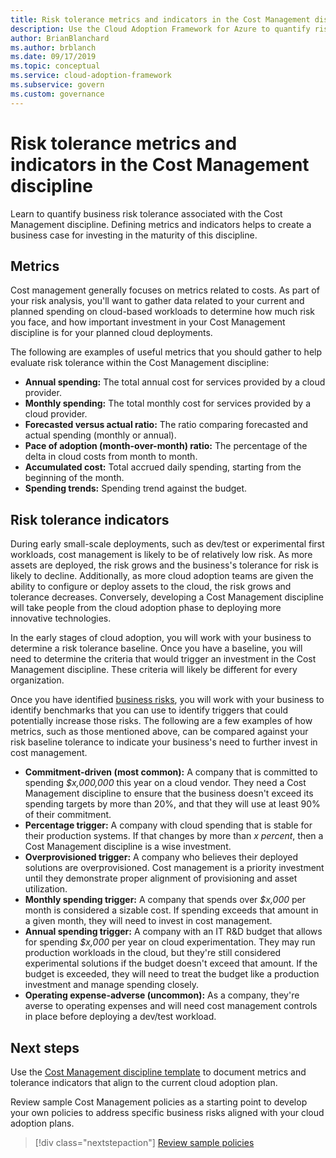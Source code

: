 ```yaml
---
title: Risk tolerance metrics and indicators in the Cost Management discipline
description: Use the Cloud Adoption Framework for Azure to quantify risk tolerance metrics and indicators for cost management in cloud governance.
author: BrianBlanchard
ms.author: brblanch
ms.date: 09/17/2019
ms.topic: conceptual
ms.service: cloud-adoption-framework
ms.subservice: govern
ms.custom: governance
---
```


# Risk tolerance metrics and indicators in the Cost Management discipline

Learn to quantify business risk tolerance associated with the Cost Management discipline. Defining metrics and indicators helps to create a business case for investing in the maturity of this discipline.

## Metrics

Cost management generally focuses on metrics related to costs. As part of your risk analysis, you'll want to gather data related to your current and planned spending on cloud-based workloads to determine how much risk you face, and how important investment in your Cost Management discipline is for your planned cloud deployments.

The following are examples of useful metrics that you should gather to help evaluate risk tolerance within the Cost Management discipline:

- **Annual spending:** The total annual cost for services provided by a cloud provider.
- **Monthly spending:** The total monthly cost for services provided by a cloud provider.
- **Forecasted versus actual ratio:** The ratio comparing forecasted and actual spending (monthly or annual).
- **Pace of adoption (month-over-month) ratio:** The percentage of the delta in cloud costs from month to month.
- **Accumulated cost:** Total accrued daily spending, starting from the beginning of the month.
- **Spending trends:** Spending trend against the budget.

## Risk tolerance indicators

During early small-scale deployments, such as dev/test or experimental first workloads, cost management is likely to be of relatively low risk. As more assets are deployed, the risk grows and the business's tolerance for risk is likely to decline. Additionally, as more cloud adoption teams are given the ability to configure or deploy assets to the cloud, the risk grows and tolerance decreases. Conversely, developing a Cost Management discipline will take people from the cloud adoption phase to deploying more innovative technologies.

In the early stages of cloud adoption, you will work with your business to determine a risk tolerance baseline. Once you have a baseline, you will need to determine the criteria that would trigger an investment in the Cost Management discipline. These criteria will likely be different for every organization.

Once you have identified [business risks](./business-risks.md), you will work with your business to identify benchmarks that you can use to identify triggers that could potentially increase those risks. The following are a few examples of how metrics, such as those mentioned above, can be compared against your risk baseline tolerance to indicate your business's need to further invest in cost management.

- **Commitment-driven (most common):** A company that is committed to spending _$x,000,000_ this year on a cloud vendor. They need a Cost Management discipline to ensure that the business doesn't exceed its spending targets by more than 20%, and that they will use at least 90% of their commitment.
- **Percentage trigger:** A company with cloud spending that is stable for their production systems. If that changes by more than _x percent_, then a Cost Management discipline is a wise investment.
- **Overprovisioned trigger:** A company who believes their deployed solutions are overprovisioned. Cost management is a priority investment until they demonstrate proper alignment of provisioning and asset utilization.
- **Monthly spending trigger:** A company that spends over _$x,000_ per month is considered a sizable cost. If spending exceeds that amount in a given month, they will need to invest in cost management.
- **Annual spending trigger:** A company with an IT R&D budget that allows for spending _$x,000_ per year on cloud experimentation. They may run production workloads in the cloud, but they're still considered experimental solutions if the budget doesn't exceed that amount. If the budget is exceeded, they will need to treat the budget like a production investment and manage spending closely.
- **Operating expense-adverse (uncommon):** As a company, they're averse to operating expenses and will need cost management controls in place before deploying a dev/test workload.

## Next steps

Use the [Cost Management discipline template](./template.md) to document metrics and tolerance indicators that align to the current cloud adoption plan.

Review sample Cost Management policies as a starting point to develop your own policies to address specific business risks aligned with your cloud adoption plans.

> [!div class="nextstepaction"]
> [Review sample policies](./policy-statements.md)
